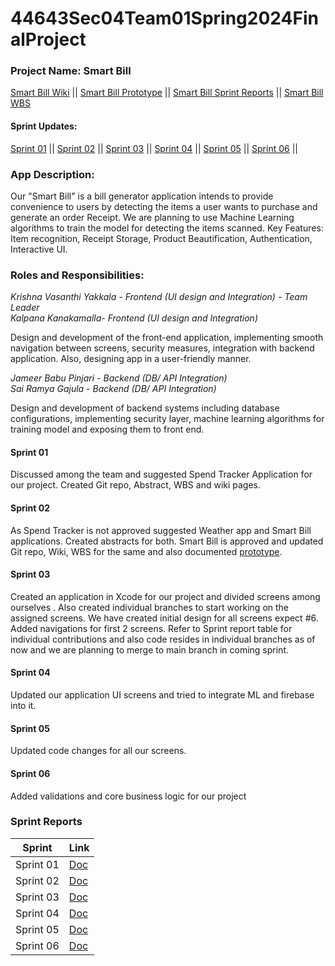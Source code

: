 # 44643Sec04Team01Spring2024FinalProject

### Project Name: Smart Bill

[Smart Bill Wiki](https://github.com/VasanthiY/44643Sec04Team01Spring2024FinalProject/wiki/Smart-Bill) ||
[Smart Bill Prototype](https://github.com/VasanthiY/44643Sec04Team01Spring2024FinalProject/blob/main/44643Sec04Team01_Prototype.docx) ||
[Smart Bill Sprint Reports](https://github.com/VasanthiY/44643Sec04Team01Spring2024FinalProject/blob/main/README.md#sprint-reports) ||
[Smart Bill WBS](https://github.com/users/VasanthiY/projects/2/views/1)

#### Sprint Updates: 
[Sprint 01](https://github.com/VasanthiY/44643Sec04Team01Spring2024FinalProject/blob/main/README.md#sprint-01) ||
[Sprint 02](https://github.com/VasanthiY/44643Sec04Team01Spring2024FinalProject/blob/main/README.md#sprint-02) ||
[Sprint 03](https://github.com/VasanthiY/44643Sec04Team01Spring2024FinalProject/blob/main/README.md#sprint-03) ||
[Sprint 04](https://github.com/VasanthiY/44643Sec04Team01Spring2024FinalProject/blob/main/README.md#sprint-04) ||
[Sprint 05](https://github.com/VasanthiY/44643Sec04Team01Spring2024FinalProject/blob/main/README.md#sprint-05) ||
[Sprint 06](https://github.com/VasanthiY/44643Sec04Team01Spring2024FinalProject/blob/main/README.md#sprint-06) ||

### App Description:
Our "Smart Bill" is a bill generator application intends to provide convenience to users by detecting the items a user wants to purchase and generate an order Receipt. We are planning to use Machine Learning algorithms to train the model for detecting the items scanned.
Key Features: Item recognition, Receipt Storage, Product Beautification, Authentication, Interactive UI.

### Roles and Responsibilities:

*Krishna Vasanthi Yakkala - Frontend (UI design and Integration) - Team Leader*<br>
*Kalpana Kanakamalla- Frontend (UI design and Integration)*<br>

Design and development of the front-end application, implementing smooth navigation between screens, security measures, integration with backend application. Also, designing app in a user-friendly manner.<br>

*Jameer Babu Pinjari - Backend (DB/ API Integration)*<br>
*Sai Ramya Gajula - Backend (DB/ API Integration)*<br>

Design and development of backend systems including database configurations, implementing security layer, machine learning algorithms for training model and exposing them to front end.

#### Sprint 01
Discussed among the team and suggested Spend Tracker Application for our project. Created Git repo, Abstract, WBS and wiki pages.

#### Sprint 02
As Spend Tracker is not approved suggested Weather app and Smart Bill applications. Created abstracts for both. Smart Bill is approved and updated Git repo, Wiki, WBS for the same and also documented [prototype](https://github.com/VasanthiY/44643Sec04Team01Spring2024FinalProject/blob/main/44643Sec04Team01_Prototype.docx). 

#### Sprint 03
Created an application in Xcode for our project and divided screens among ourselves . Also created individual branches to start working on the assigned screens. We have created initial design for all screens expect #6. Added navigations for first 2 screens. Refer to Sprint report table for individual contributions and also code resides in individual branches as of now and we are planning to merge to main branch in coming sprint.

#### Sprint 04
Updated our application UI screens and tried to integrate ML and firebase into it.

#### Sprint 05
Updated code changes for all our screens.

#### Sprint 06
Added validations and core business logic for our project

### Sprint Reports

| Sprint | Link|
|--------|-----|
| Sprint 01 | [Doc](https://nwmissouri.sharepoint.com/:x:/s/IOS-Sec04_Team01/EZDJ-vCVDZpHindx6O8h88IB8ucjw3F3htKOpe3qtIe2XQ?e=yHP1Lh) |
| Sprint 02 | [Doc](https://nwmissouri.sharepoint.com/:x:/s/IOS-Sec04_Team01/EcGefjPg4BNLndgnt4ViCY4BWJnrOSs9peFJce2_K_1jTg?e=GSP856) |
| Sprint 03 | [Doc](https://nwmissouri.sharepoint.com/:x:/s/IOS-Sec04_Team01/EZJH3NioeOhLu5sg63Ajzt0Bjfx5kHpDj3wGXG3qcEiqdQ?e=F2hq1m) |
| Sprint 04 | [Doc](https://nwmissouri.sharepoint.com/:x:/s/IOS-Sec04_Team01/ERUZB6APkUFKhs28eYyjgS4BMS-MEosO46BHkvhNQQ-VCA?e=Hcv4in) |
| Sprint 05 | [Doc](https://nwmissouri.sharepoint.com/:x:/s/IOS-Sec04_Team01/ET434yWs5zpBgZigWmsGDsYBcR6R3FM8jiniVPCY7NGHAg?e=xtFX0v) |
| Sprint 06 | [Doc](https://nwmissouri.sharepoint.com/:x:/s/IOS-Sec04_Team01/EaOQ1KY9eRFCpT96-VfWecgBCoEcWzWRZFW4jGFZu2g93g?e=eSdfKM) |
